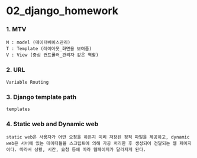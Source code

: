 # 02_django_homework

### 1. MTV

```
M : model (데이터베이스관리)
T : Template (레이아웃_화면을 보여줌)
V : View (중심 컨트롤러_관리자 같은 역할)
```

### 2. URL

```
Variable Routing
```

### 3. Django template path

```
templates
```

### 4. Static web and Dynamic web

```
static web은 사용자가 어떤 요청을 하든지 미리 저장된 정적 파일을 제공하고, dynamic web은 서버에 있는 데이터들을 스크립트에 의해 가공 처리한 후 생성되어 전달되는 웹 페이지이다. 따라서 상황, 시간, 요청 등에 따라 웹페이지가 달라지게 된다.  
```



